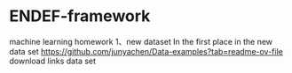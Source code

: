 # ENDEF-framework
machine learning homework
1、new dataset
In the first place in the new data set https://github.com/junyachen/Data-examples?tab=readme-ov-file download links data set


